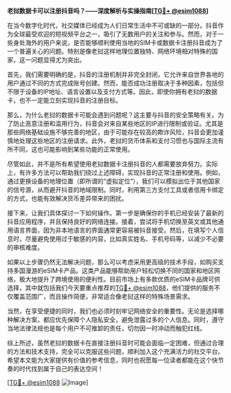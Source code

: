 **老挝数据卡可以注册抖音吗？——深度解析与实操指南[[TG💪+ @esim1088](https://t.me/s/esim1088)]**

在当今数字化时代，社交媒体已经成为人们日常生活中不可或缺的一部分。抖音作为全球最受欢迎的短视频平台之一，吸引了无数用户的关注和参与。然而，对于一些身处海外的用户来说，是否能够顺利使用当地的SIM卡或数据卡注册抖音成为了一个普遍关心的问题。特别是像老挝这样地理位置独特、网络环境相对特殊的国家，这一问题显得尤为突出。

首先，我们需要明确的是，抖音的注册机制并非完全封闭，它允许来自世界各地的用户通过不同的方式完成账号创建。然而，能否成功注册取决于多种因素，包括但不限于设备的IP地址、语言设置以及支付方式等。因此，即使你拥有老挝的数据卡，也不一定能立刻实现抖音的注册目标。

那么，为什么老挝的数据卡可能会遇到问题呢？这主要与抖音的安全策略有关。为了防止恶意注册和滥用行为，抖音会对来自某些地区的IP进行限制或验证。尤其是那些网络基础设施不够完善的地区，由于可能存在较高的欺诈风险，抖音会更加谨慎地处理这些地区的注册请求。此外，老挝的货币体系和支付习惯也与国际主流有所不同，这也可能影响到某些功能的正常使用。

尽管如此，并不是所有希望使用老挝数据卡注册抖音的人都需要放弃努力。实际上，有许多方法可以帮助我们绕过上述障碍，实现抖音的正常注册和使用。例如，通过更换设备的地理位置（即所谓的“虚拟定位”），我们可以模拟出位于其他国家的信号源，从而避开抖音的地域限制。同时，利用第三方支付工具或者信用卡绑定的方式，也能有效解决货币差异带来的困扰。

接下来，让我们具体探讨一下如何操作。第一步是确保你的手机已经安装了最新的抖音应用程序，并且保持良好的网络连接。接着，尝试将手机切换至英文或其他通用语言界面，因为非本地语言的界面通常更容易被抖音接受。然后，在填写个人信息时，尽量避免使用过于敏感的内容，比如真实姓名、手机号码等，以减少不必要的审核难度。

如果以上步骤仍然无法解决问题，那么可以考虑采用更高级的技术手段，如购买支持多国漫游的eSIM卡产品。这类产品能够帮助用户轻松切换不同的国家和地区网络，极大地提升了跨境使用的便利性。目前市场上有多款优质的eSIM卡品牌可供选择，其中就包括我们今天要重点推荐的[TG💪+ @esim1088](https://t.me/s/esim1088)，他们提供的服务不仅覆盖范围广，而且操作简便，非常适合像老挝这样的特殊场景需求。

当然，在享受便捷的同时，我们也必须时刻牢记网络安全的重要性。无论是选择哪种解决方案，都应优先保障个人隐私安全，避免泄露过多的个人信息。同时，遵守当地法律法规也是每个用户不可推卸的责任，切勿因一时冲动而触犯红线。

综上所述，虽然老挝的数据卡在直接注册抖音时可能会面临一定困难，但通过合理的方法和技术支持，完全可以克服这些问题，顺利加入这个充满活力的社交平台。希望本文能为大家提供有价值的参考信息，同时也祝愿每一位读者都能在这个快节奏的时代找到属于自己的表达空间！

[[TG💪+ @esim1088](https://t.me/s/esim1088) ![Image](https://i.postimg.cc/4NQfJmqS/Snipaste-2025-05-13-00-14-12.png)]